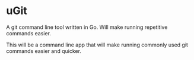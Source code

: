 # uGit
A git command line tool written in Go. Will make running repetitive commands easier.


This will be a command line app that will make running commonly used git commands easier and quicker.

